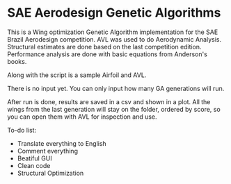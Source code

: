 # SAE Aerodesign Genetic Algorithms

This is a Wing optimization Genetic Algorithm implementation for the SAE Brazil Aerodesign competition. AVL  was used to do Aerodynamic Analysis. Structural estimates are done based on the last competition edition. Performance analysis are done with basic equations from Anderson's books. 

Along with the script is a sample Airfoil and AVL.

There is no input yet. You can only input how many GA generations will run. 

After run is done, results are saved in a csv and shown in a plot. All the wings from the last generation will stay on the folder, ordered by score, so you can open them with AVL for inspection and use. 

To-do list:
- Translate everything to English
- Comment everything
- Beatiful GUI
- Clean code
- Structural Optimization
